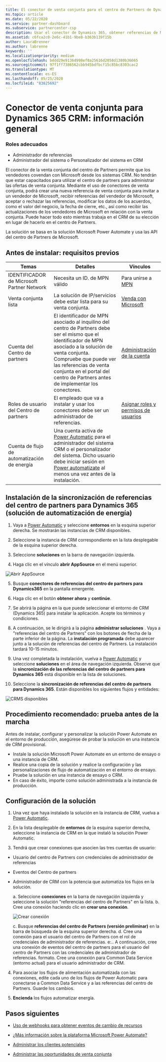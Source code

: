 ```yaml
---
title: El conector de venta conjunta para el centro de Partners de Dynamics 365 CRM
ms.topic: article
ms.date: 05/22/2020
ms.service: partner-dashboard
ms.subservice: partnercenter-csp
description: Usar el conector de Dynamics 365, obtener referencias de Microsoft
ms.assetid: c6fca2c0-2e6c-41b1-9be8-b363b139f15b
author: LauraBrenner
ms.author: labrenne
keywords: ''
ms.localizationpriority: medium
ms.openlocfilehash: bddd29e9136d998ef8a25616d2058d1380b36665
ms.sourcegitcommit: 97f1ff7386562cbb945bdfbcf15c85bc8303cac2
ms.translationtype: MT
ms.contentlocale: es-ES
ms.lasthandoff: 05/25/2020
ms.locfileid: "83825692"
---
```

# <a name="co-sell-connector-for-dynamics-365-crm--overview"></a>Conector de venta conjunta para Dynamics 365 CRM: información general

### <a name="appropriate-roles"></a>Roles adecuados

- Administrador de referencias
- Administrador del sistema o Personalizador del sistema en CRM

El conector de la venta conjunta del centro de Partners permite que los vendedores covendan con Microsoft desde los sistemas CRM. No tendrán que estar capacitados para utilizar el centro de partners para administrar las ofertas de venta conjunta. Mediante el uso de conectores de venta conjunta, podrá crear una nueva referencia de venta conjunta para invitar a un vendedor de Microsoft, recibir referencias del vendedor de Microsoft, aceptar o rechazar las referencias, modificar los datos de los acuerdos, como el valor del negocio, la fecha de cierre, etc., así como recibir las actualizaciones de los vendedores de Microsoft en relación con la venta conjunta. Puede hacer todo esto mientras trabaja en el CRM de su elección en lugar de hacerlo en el centro de Partners. 

La solución se basa en la solución Microsoft Power Automate y usa las API del centro de Partners de Microsoft.

## <a name="before-you-install---pre-requisites"></a>Antes de instalar: requisitos previos

|**Temas**   |**Detalles**   |**Vínculos**   |
|--------------|--------------------|------|
|IDENTIFICADOR de Microsoft Partner Network |Necesita un ID. de MPN válido|Para unirse a [MPN](https://partner.microsoft.com/)|
|Venta conjunta lista|La solución de IP/servicios debe estar lista para su venta conjunta.|[Venda con Microsoft](https://partner.microsoft.com/membership/sell-with-microsoft)| 
|Cuenta del Centro de partners|El identificador de MPN asociado al inquilino del centro de Partners debe ser el mismo que el identificador de MPN asociado a la solución de venta conjunta. Compruebe que puede ver las referencias de venta conjunta en el portal del centro de Partners antes de implementar los conectores.|[Administración de la cuenta](create-user-accounts-and-set-permissions.md)|
|Roles de usuario del Centro de partners|El empleado que va a instalar y usar los conectores debe ser un administrador de referencias.|[Asignar roles y permisos de usuarios](create-user-accounts-and-set-permissions.md)| |Dynamics 365 CRM|El rol de usuario CRM es administrador del sistema o Personalizador del sistema|[Asignación de roles en Dynamics 365](https://docs.microsoft.com/dynamics365/customerengagement/on-premises/customize/privileges-required-customization)|
|Cuenta de flujo de automatización de energía|Una cuenta activa de [Power Automatic](https://flow.microsoft.com) para el administrador del sistema CRM o el personalizador del sistema. Dicho usuario debe iniciar sesión en [Power automatizate](https://flow.microsoft.com) al menos una vez antes de la instalación.|

## <a name="install-partner-center-referrals-synchronization-for-dynamics-365-power-automate-solution"></a>Instalación de la sincronización de referencias del centro de partners para Dynamics 365 (solución de automatización de energía) 

1. Vaya a [Power Automatic](https://flow.microsoft.com) y seleccione **entornos** en la esquina superior derecha. Se mostrarán las instancias de CRM disponibles.

2. Seleccione la instancia de CRM correspondiente en la lista desplegable de la esquina superior derecha. 

3. Seleccione **soluciones** en la barra de navegación izquierda.

4. Haga clic en el vínculo **abrir AppSource** en el menú superior.

![Abrir AppSource](images/cosellconnectors/openappsource.png)

5. Busque **conectores de referencias del centro de partners para Dynamics365** en la pantalla emergente.  

6. Haga clic en el botón **obtener ahora** y **continúe**. 

7. Se abrirá la página en la que puede seleccionar el entorno de CRM (Dynamics 365) para instalar la aplicación.  Acepte los términos y condiciones. 

8. A continuación, se le dirigirá a la página **administrar soluciones** .  Vaya a "referencias del centro de Partners" con los botones de flecha de la parte inferior de la página. La **instalación programada** debe aparecer junto a la solución de referencias del centro de Partners. La instalación tardará 10-15 minutos. 

9. Una vez completada la instalación, vuelva a [Power Automatic](https://flow.microsoft.com) y seleccione **soluciones** en el área de navegación izquierda. Observe que la **sincronización de las referencias del centro de partners para Dynamics 365** está disponible en la lista de soluciones.

10. Seleccione la **sincronización de referencias del centro de partners para Dynamics 365**. Están disponibles los siguientes flujos y entidades:

![CRMS disponibles](images/cosellconnectors/dynamics-available-crms.png)

## <a name="best-practice-test-before-you-go-live"></a>Procedimiento recomendado: prueba antes de la marcha

Antes de instalar, configurar y personalizar la solución Power Automate en el entorno de producción, asegúrese de probar la solución en una instancia de CRM provisional.

- Instale la solución Microsoft Power Automate en un entorno de ensayo o una instancia de CRM.
- Realice una copia de la solución y realice la configuración y las personalizaciones de flujo de automatización en el entorno de ensayo.
- Pruebe la solución en una instancia de ensayo o CRM. 
- En caso de éxito, importe como solución administrada a la instancia de producción. 

## <a name="configure-the-solution"></a>Configuración de la solución

1. Una vez que haya instalado la solución en la instancia de CRM, vuelva a [Power Automatic](https://flow.microsoft.com/).

2. En la lista desplegable de **entornos** de la esquina superior derecha, seleccione la instancia de CRM en la que instaló la solución Power Automatic.

3. Tendrá que crear conexiones que asocien las tres cuentas de usuario: 

- Usuario del centro de Partners con credenciales de administrador de referencias 
- Eventos del Centro de partners
- Administrador de CRM con la potencia que automatiza los flujos en la solución. 

    a. Seleccione **conexiones** en la barra de navegación izquierda y seleccione la solución "referencias del centro de Partners" en la lista.
    b. Cree una conexión haciendo clic en **crear una conexión**. 

    ![Crear conexión](images/cosellconnectors/createconnection.png)
    
    c. Busque **referencias del centro de Partners (versión preliminar)** en la barra de búsqueda de la esquina superior derecha.
    d. Cree una conexión para el usuario del centro de Partners con el rol de credenciales de administrador de referencias. e:.. A continuación, cree una conexión de eventos del centro de partners para el usuario del centro de Partners con las credenciales de administrador de referencias. formato. Cree una conexión para Common Data Service (entorno actual) para el usuario administrador de CRM.

4. Para asociar los flujos de alimentación automatizada con las conexiones, edite cada uno de los flujos de Power Automatic para conectarse a Common Data Service y a las referencias del centro de Partners. Guarde los cambios.

5. **Encienda** los flujos automatizar energía.

## <a name="next-steps"></a>Pasos siguientes

- [Uso de webhooks para obtener eventos de cambio de recursos](referral-connector-webhooks.md)

- [¿Más información sobre la plataforma Microsoft Power Automate?](https://docs.microsoft.com/power-automate/)

- [Administrar los clientes potenciales](manage-leads.md)

- [Administrar las oportunidades de venta conjunta](manage-co-sell-opportunities.md)

